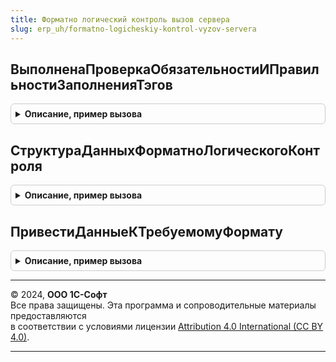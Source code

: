 ```yaml
---
title: Форматно логический контроль вызов сервера
slug: erp_uh/formatno-logicheskiy-kontrol-vyzov-servera
---
```



## ВыполненаПроверкаОбязательностиИПравильностиЗаполненияТэгов
<details style="margin: 1em 0; padding: 0.5em; border: 1px solid #ccc; border-radius: 6px;">

<summary style="font-weight: bold; cursor: pointer;">Описание, пример вызова</summary>

```bsl

// Устарела: следует использовать ФорматноЛогическийКонтроль.ВыполненаПроверкаОбязательностиИПравильностиЗаполненияТэгов.
// Выполняет проверку обязательности заполняет тэгов
//
// Параметры:
//  Параметры - Структура - Структура анализируемых параметров.
//  ИдентификаторУстройства - СправочникСсылка.ПодключаемоеОборудование - Устройство, фискализирующее чек
//  ОписаниеОшибки - Строка - описание ошибки для возврата в случае нахождения ошибки
//
// Возвращаемое значение:
//  Булево - Истина когда обязательные данные консистентны
Функция ВыполненаПроверкаОбязательностиИПравильностиЗаполненияТэгов(Параметры, ИдентификаторУстройства, ОписаниеОшибки) Экспорт
```

Пример вызова
```bsl
Результат = ФорматноЛогическийКонтрольВызовСервера.ВыполненаПроверкаОбязательностиИПравильностиЗаполненияТэгов(Параметры, ИдентификаторУстройства, ОписаниеОшибки) 
```
</details>

## СтруктураДанныхФорматноЛогическогоКонтроля
<details style="margin: 1em 0; padding: 0.5em; border: 1px solid #ccc; border-radius: 6px;">

<summary style="font-weight: bold; cursor: pointer;">Описание, пример вызова</summary>

```bsl

// Устарела: следует использовать ФорматноЛогическийКонтроль.СтруктураДанныхФорматноЛогическогоКонтроля.
// Структура данных форматно-логического контроля
//
// Параметры:
//  ПодключаемоеОборудование - СправочникСсылка.ПодключаемоеОборудование - Устройство, фискализирующее чек
//
// Возвращаемое значение:
//  Структура - Структура данных форматно логического контроля:
//   * СпособФорматноЛогическогоКонтроля - Неопределено -
//   * ДопустимоеРасхождениеФорматноЛогическогоКонтроля - Число -
//   * ФорматФД - Строка -
//   * ФорматФД - Строка, Произвольный -
//
Функция СтруктураДанныхФорматноЛогическогоКонтроля(ПодключаемоеОборудование) Экспорт
```

Пример вызова
```bsl
Результат = ФорматноЛогическийКонтрольВызовСервера.СтруктураДанныхФорматноЛогическогоКонтроля(ПодключаемоеОборудование) 
```
</details>

## ПривестиДанныеКТребуемомуФормату
<details style="margin: 1em 0; padding: 0.5em; border: 1px solid #ccc; border-radius: 6px;">

<summary style="font-weight: bold; cursor: pointer;">Описание, пример вызова</summary>

```bsl

// Устарела: следует использовать ФорматноЛогическийКонтроль.ПривестиДанныеКТребуемомуФормату.
// Процедура приводит к формату согласованному с ФНС.
// Для старта преобразования данных нужно.
//
//  Параметры:
//    ОсновныеПараметры - см. ОборудованиеЧекопечатающиеУстройстваКлиентСервер.ПараметрыОперацииФискализацииЧека
//    Отказ - Булево
//    ОписаниеОшибки - Строка
//    ИсправленыОсновныеПараметры - Булево
//
Процедура ПривестиДанныеКТребуемомуФормату(ОсновныеПараметры, Отказ, ОписаниеОшибки, ИсправленыОсновныеПараметры) Экспорт
```

Пример вызова
```bsl
ФорматноЛогическийКонтрольВызовСервера.ПривестиДанныеКТребуемомуФормату(ОсновныеПараметры, Отказ, ОписаниеОшибки, ИсправленыОсновныеПараметры) 
```
</details>

---

© 2024, **ООО 1С-Софт**  
Все права защищены. Эта программа и сопроводительные материалы предоставляются  
в соответствии с условиями лицензии [Attribution 4.0 International (CC BY 4.0)](https://creativecommons.org/licenses/by/4.0/legalcode).

---
